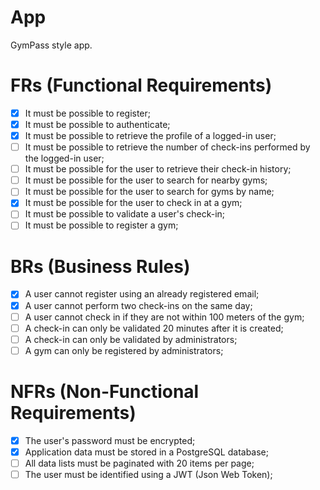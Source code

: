 # App

GymPass style app.

# FRs (Functional Requirements)

- [x] It must be possible to register;
- [x] It must be possible to authenticate;
- [x] It must be possible to retrieve the profile of a logged-in user;
- [ ] It must be possible to retrieve the number of check-ins performed by the logged-in user;
- [ ] It must be possible for the user to retrieve their check-in history;
- [ ] It must be possible for the user to search for nearby gyms;
- [ ] It must be possible for the user to search for gyms by name;
- [x] It must be possible for the user to check in at a gym;
- [ ] It must be possible to validate a user's check-in;
- [ ] It must be possible to register a gym;

# BRs (Business Rules)

- [x] A user cannot register using an already registered email;
- [x] A user cannot perform two check-ins on the same day;
- [ ] A user cannot check in if they are not within 100 meters of the gym;
- [ ] A check-in can only be validated 20 minutes after it is created;
- [ ] A check-in can only be validated by administrators;
- [ ] A gym can only be registered by administrators;

# NFRs (Non-Functional Requirements)

- [x] The user's password must be encrypted;
- [x] Application data must be stored in a PostgreSQL database;
- [ ] All data lists must be paginated with 20 items per page;
- [ ] The user must be identified using a JWT (Json Web Token);
